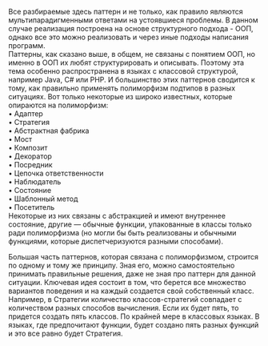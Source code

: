 Все разбираемые здесь паттерн и не только, как правило являются мультипарадигменными ответами на   устоявшиеся проблемы. В данном случае реализация построена на основе структурного подхода - ООП, однако все это можно реализовать и через иные подходы написания программ. <br/> 
Паттерны, как сказано выше, в общем, не связаны с понятием ООП, но именно в ООП их любят структурировать и описывать. Поэтому эта тема особенно распространена в языках с классовой структурой, например Java, C# или PHP. И большинство этих паттернов сводится к тому, как правильно применять полиморфизм подтипов в разных ситуациях. Вот только некоторые из широко известных, которые опираются на полиморфизм: <br/> 
 • Адаптер <br/> 
 • Стратегия <br/> 
 • Абстрактная фабрика <br/> 
 • Мост <br/> 
 • Композит <br/> 
 • Декоратор <br/> 
 • Посредник <br/> 
 • Цепочка ответственности <br/> 
 • Наблюдатель <br/> 
 • Состояние <br/> 
 • Шаблонный метод <br/> 
 • Посетитель <br/> 
 Некоторые из них связаны с абстракцией и имеют внутреннее состояние, другие — обычные функции, упакованные в классы только ради полиморфизма (но могли бы быть реализованы и обычными функциями, которые диспетчеризуются разными способами). <br/> 

 Большая часть паттернов, которая связана с полиморфизмом, строится по одному и тому же принципу. Зная его, можно самостоятельно принимать правильные решения, даже не зная про паттерн для данной ситуации. Ключевая идея состоит в том, что берется все множество вариантов поведения и на каждый создается свой собственный класс.<br/> 
 Например, в Стратегии количество классов-стратегий совпадает с количеством разных способов вычисления. Если их будет пять, то придется создать пять классов. По крайней мере в классовых языках. В языках, где предпочитают функции, будет создано пять разных функций и это все равно будет Стратегия.